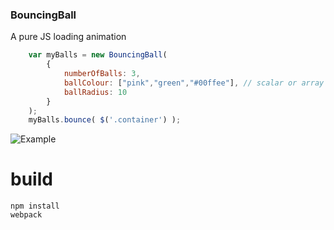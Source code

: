 ### BouncingBall
A pure JS loading animation

``` javascript
    var myBalls = new BouncingBall(
        {
            numberOfBalls: 3,
            ballColour: ["pink","green","#00ffee"], // scalar or array of n
            ballRadius: 10
        }
    );
    myBalls.bounce( $('.container') );
```

![Example](https://github.com/patmooney/bouncing-ball/master/example.gif)

# build

    npm install
    webpack
